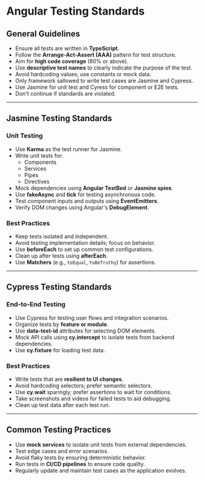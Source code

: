 # Angular Testing Standards

## General Guidelines
- Ensure all tests are written in **TypeScript**.
- Follow the **Arrange-Act-Assert (AAA)** pattern for test structure.
- Aim for **high code coverage** (80% or above).
- Use **descriptive test names** to clearly indicate the purpose of the test.
- Avoid hardcoding values; use constants or mock data.
- Only framework sallowed to write test cases are Jasmine and Cypress.
- Use Jasmine for unit test and Cyress for component or E2E tests.
- Don't continue if standards are violated.

---

## Jasmine Testing Standards

### Unit Testing
- Use **Karma** as the test runner for Jasmine.
- Write unit tests for:
    - Components
    - Services
    - Pipes
    - Directives
- Mock dependencies using **Angular TestBed** or **Jasmine spies**.
- Use **fakeAsync** and **tick** for testing asynchronous code.
- Test component inputs and outputs using **EventEmitters**.
- Verify DOM changes using Angular's **DebugElement**.

### Best Practices
- Keep tests isolated and independent.
- Avoid testing implementation details; focus on behavior.
- Use **beforeEach** to set up common test configurations.
- Clean up after tests using **afterEach**.
- Use **Matchers** (e.g., `toEqual`, `toBeTruthy`) for assertions.

---

## Cypress Testing Standards

### End-to-End Testing
- Use Cypress for testing user flows and integration scenarios.
- Organize tests by **feature or module**.
- Use **data-test-id** attributes for selecting DOM elements.
- Mock API calls using **cy.intercept** to isolate tests from backend dependencies.
- Use **cy.fixture** for loading test data.

### Best Practices
- Write tests that are **resilient to UI changes**.
- Avoid hardcoding selectors; prefer semantic selectors.
- Use **cy.wait** sparingly; prefer assertions to wait for conditions.
- Take screenshots and videos for failed tests to aid debugging.
- Clean up test data after each test run.

---

## Common Testing Practices
- Use **mock services** to isolate unit tests from external dependencies.
- Test edge cases and error scenarios.
- Avoid flaky tests by ensuring deterministic behavior.
- Run tests in **CI/CD pipelines** to ensure code quality.
- Regularly update and maintain test cases as the application evolves.
